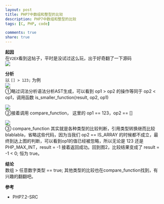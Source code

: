 ```yaml
---
layout: post
title: PHP7中数组和整型的比较
description: PHP7中数组和整型的比较
tags: [C, PHP, code]

comments: true
share: true
---
```


<b>起因</b>   
在`V2EX`看到这帖子，平时是没试过这么玩，出于好奇翻了一下源码   
![](//ww1.sinaimg.cn/large/65fcc0d7gy1fz8add2zzoj20kc06c74q.jpg)

<b>分析</b>   
以 `[] > 123;` 为例   
![](//ww1.sinaimg.cn/large/65fcc0d7gy1fz8aehqewxj211e0cumzd.jpg)   
①略过词法分析语法分析AST生成，可以看到 op1 > op2 的操作等同于 op2 < op1，调用函数 is_smaller_function(result, op2, op1)

![](//ww1.sinaimg.cn/large/65fcc0d7gy1fz8af2q7ebj211q0ccwgj.jpg)   
②接着调用 compare_function， 这里的 op1 == 123，op2 == []   

![](//ww1.sinaimg.cn/large/65fcc0d7gy1fz8afwqc6ij211808egn2.jpg)   
③ compare_function 其实就是各种类型的比较判断，引用类型转换继而比较blablabla，省略这些代码，因为当我们 op2 == IS_ARRAY 的时候都不成立，最终到达上图的判断，可以看到op1的值已经被忽略，所以无论是 123 还是 PHP_MAX_INT，result = -1 接着返回成功。回到图2，比较结果变成了 result = -1 < 0; 恒为 true。  

<b>结论</b>   
数组 > 任意数字类型 == true; 其他类型的比较也在compare_function找到，有兴趣的翻翻吧。   

<b>参考</b>
* PHP7.2-SRC